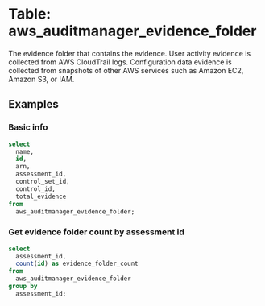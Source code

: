 # Table: aws_auditmanager_evidence_folder

The evidence folder that contains the evidence. User activity evidence is collected from AWS CloudTrail logs. Configuration data evidence is collected from snapshots of other AWS services such as Amazon EC2, Amazon S3, or IAM.

## Examples

### Basic info

```sql
select
  name,
  id,
  arn,
  assessment_id,
  control_set_id,
  control_id,
  total_evidence
from
  aws_auditmanager_evidence_folder;
```

### Get evidence folder count by assessment id

```sql
select
  assessment_id,
  count(id) as evidence_folder_count
from
  aws_auditmanager_evidence_folder
group by
  assessment_id;
```
